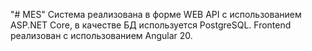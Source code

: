 "# MES" 
Система реализована в форме WEB API с использованием ASP.NET Core, в качестве БД используется PostgreSQL.
Frontend реализован с использованием Angular 20.
